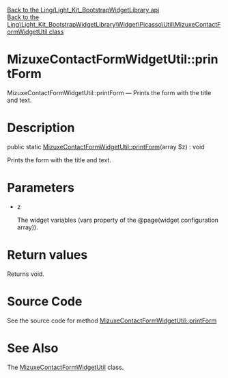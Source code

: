 [Back to the Ling/Light_Kit_BootstrapWidgetLibrary api](https://github.com/lingtalfi/Light_Kit_BootstrapWidgetLibrary/blob/master/doc/api/Ling/Light_Kit_BootstrapWidgetLibrary.md)<br>
[Back to the Ling\Light_Kit_BootstrapWidgetLibrary\Widget\Picasso\Util\MizuxeContactFormWidgetUtil class](https://github.com/lingtalfi/Light_Kit_BootstrapWidgetLibrary/blob/master/doc/api/Ling/Light_Kit_BootstrapWidgetLibrary/Widget/Picasso/Util/MizuxeContactFormWidgetUtil.md)


MizuxeContactFormWidgetUtil::printForm
================



MizuxeContactFormWidgetUtil::printForm — Prints the form with the title and text.




Description
================


public static [MizuxeContactFormWidgetUtil::printForm](https://github.com/lingtalfi/Light_Kit_BootstrapWidgetLibrary/blob/master/doc/api/Ling/Light_Kit_BootstrapWidgetLibrary/Widget/Picasso/Util/MizuxeContactFormWidgetUtil/printForm.md)(array $z) : void




Prints the form with the title and text.




Parameters
================


- z

    The widget variables (vars property of the @page(widget configuration array)).


Return values
================

Returns void.








Source Code
===========
See the source code for method [MizuxeContactFormWidgetUtil::printForm](https://github.com/lingtalfi/Light_Kit_BootstrapWidgetLibrary/blob/master/Widget/Picasso/Util/MizuxeContactFormWidgetUtil.php#L21-L92)


See Also
================

The [MizuxeContactFormWidgetUtil](https://github.com/lingtalfi/Light_Kit_BootstrapWidgetLibrary/blob/master/doc/api/Ling/Light_Kit_BootstrapWidgetLibrary/Widget/Picasso/Util/MizuxeContactFormWidgetUtil.md) class.



